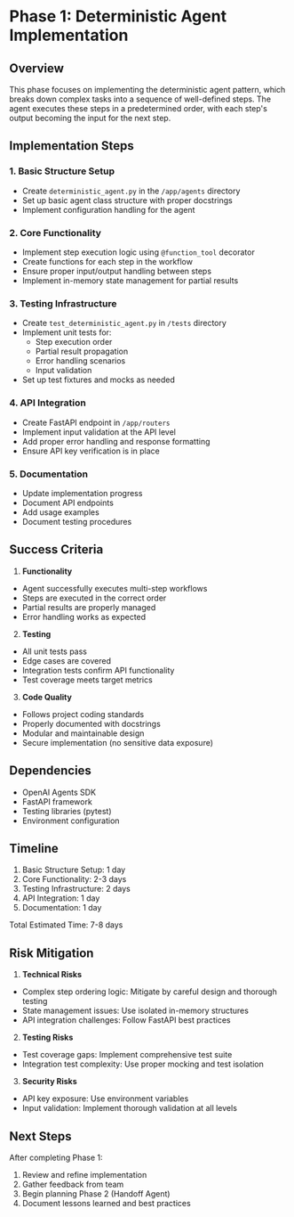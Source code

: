 # Phase 1: Deterministic Agent Implementation

## Overview

This phase focuses on implementing the deterministic agent pattern, which breaks down complex tasks into a sequence of well-defined steps. The agent executes these steps in a predetermined order, with each step's output becoming the input for the next step.

## Implementation Steps

### 1. Basic Structure Setup
- Create `deterministic_agent.py` in the `/app/agents` directory
- Set up basic agent class structure with proper docstrings
- Implement configuration handling for the agent

### 2. Core Functionality
- Implement step execution logic using `@function_tool` decorator
- Create functions for each step in the workflow
- Ensure proper input/output handling between steps
- Implement in-memory state management for partial results

### 3. Testing Infrastructure
- Create `test_deterministic_agent.py` in `/tests` directory
- Implement unit tests for:
  * Step execution order
  * Partial result propagation
  * Error handling scenarios
  * Input validation
- Set up test fixtures and mocks as needed

### 4. API Integration
- Create FastAPI endpoint in `/app/routers`
- Implement input validation at the API level
- Add proper error handling and response formatting
- Ensure API key verification is in place

### 5. Documentation
- Update implementation progress
- Document API endpoints
- Add usage examples
- Document testing procedures

## Success Criteria

1. **Functionality**
- Agent successfully executes multi-step workflows
- Steps are executed in the correct order
- Partial results are properly managed
- Error handling works as expected

2. **Testing**
- All unit tests pass
- Edge cases are covered
- Integration tests confirm API functionality
- Test coverage meets target metrics

3. **Code Quality**
- Follows project coding standards
- Properly documented with docstrings
- Modular and maintainable design
- Secure implementation (no sensitive data exposure)

## Dependencies

- OpenAI Agents SDK
- FastAPI framework
- Testing libraries (pytest)
- Environment configuration

## Timeline

1. Basic Structure Setup: 1 day
2. Core Functionality: 2-3 days
3. Testing Infrastructure: 2 days
4. API Integration: 1 day
5. Documentation: 1 day

Total Estimated Time: 7-8 days

## Risk Mitigation

1. **Technical Risks**
- Complex step ordering logic: Mitigate by careful design and thorough testing
- State management issues: Use isolated in-memory structures
- API integration challenges: Follow FastAPI best practices

2. **Testing Risks**
- Test coverage gaps: Implement comprehensive test suite
- Integration test complexity: Use proper mocking and test isolation

3. **Security Risks**
- API key exposure: Use environment variables
- Input validation: Implement thorough validation at all levels

## Next Steps

After completing Phase 1:
1. Review and refine implementation
2. Gather feedback from team
3. Begin planning Phase 2 (Handoff Agent)
4. Document lessons learned and best practices